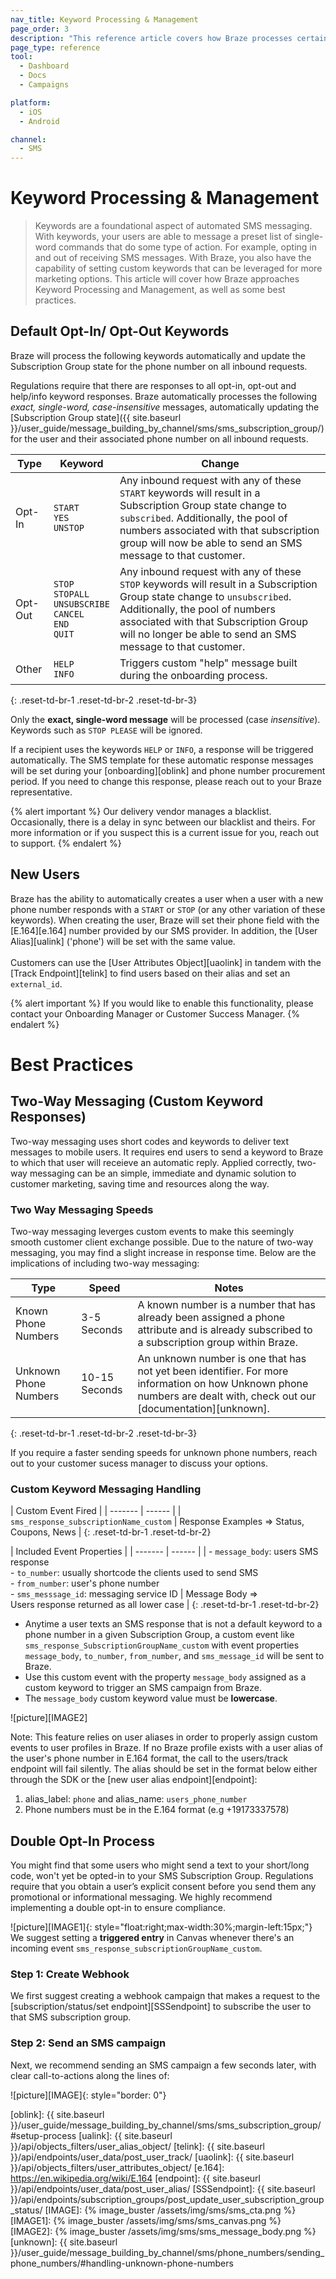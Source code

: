 ```yaml
---
nav_title: Keyword Processing & Management
page_order: 3
description: "This reference article covers how Braze processes certain keywords for SMS, as well as best practices."
page_type: reference
tool:
  - Dashboard
  - Docs
  - Campaigns

platform:
  - iOS
  - Android

channel:
  - SMS
---
```


# Keyword Processing & Management

> Keywords are a foundational aspect of automated SMS messaging. With keywords, your users are able to message a preset list of single-word commands that do some type of action. For example, opting in and out of receiving SMS messages. With Braze, you also have the capability of setting custom keywords that can be leveraged for more marketing options. This article will cover how Braze approaches Keyword Processing and Management, as well as some best practices.

## Default Opt-In/ Opt-Out Keywords

Braze will process the following keywords automatically and update the Subscription Group state for the phone number on all inbound requests.

Regulations require that there are responses to all opt-in, opt-out and help/info keyword responses. Braze automatically processes the following _exact, single-word, case-insensitive_ messages, automatically updating the [Subscription Group state]({{ site.baseurl }}/user_guide/message_building_by_channel/sms/sms_subscription_group/) for the user and their associated phone number on all inbound requests.

| Type | Keyword | Change |
|-|-------|---|
|Opt-In| `START`<br> `YES`<br> `UNSTOP` | Any inbound request with any of these `START` keywords will result in a Subscription Group state change to `subscribed`. Additionally, the pool of numbers associated with that subscription group will now be able to send an SMS message to that customer. |
|Opt-Out| `STOP`<br> `STOPALL`<br> `UNSUBSCRIBE`<br> `CANCEL`<br> `END`<br> `QUIT` | Any inbound request with any of these `STOP` keywords will result in a Subscription Group state change to `unsubscribed`. Additionally, the pool of numbers associated with that Subscription Group will no longer be able to send an SMS message to that customer. |
| Other | `HELP`<br> `INFO` | Triggers custom "help" message built during the onboarding process. |
{: .reset-td-br-1 .reset-td-br-2 .reset-td-br-3}

Only the __exact, single-word message__ will be processed (case _insensitive_). Keywords such as `STOP PLEASE` will be ignored.

If a recipient uses the keywords `HELP` or `INFO`, a response will be triggered automatically. The SMS template for these automatic response messages will be set during your [onboarding][oblink] and phone number procurement period. If you need to change this response, please reach out to your Braze representative.

{% alert important %}
Our delivery vendor manages a blacklist. Occasionally, there is a delay in sync between our blacklist and theirs. For more information or if you suspect this is a current issue for you, reach out to support.
{% endalert %}

## New Users

Braze has the ability to automatically creates a user when a user with a new phone number responds with a `START` or `STOP` (or any other variation of these keywords).  When creating the user, Braze will set their phone field with the [E.164][e.164] number provided by our SMS provider.  In addition, the [User Alias][ualink] ('phone') will be set with the same value.<br><br>Customers can use the [User Attributes Object][uaolink] in tandem with the [Track Endpoint][telink] to find users based on their alias and set an `external_id`.

{% alert important %}
If you would like to enable this functionality, please contact your Onboarding Manager or Customer Success Manager.
{% endalert %}

# Best Practices

## Two-Way Messaging (Custom Keyword Responses)

Two-way messaging uses short codes and keywords to deliver text messages to mobile users. It requires end users to send a keyword to Braze to which that user will receieve an automatic reply. Applied correctly, two-way messaging can be an simple, immediate and dynamic solution to customer marketing, saving time and resources along the way. 

### Two Way Messaging Speeds

Two-way messaging leverges custom events to make this seemingly smooth customer client exchange possible. Due to the nature of two-way messaging, you may find a slight increase in response time. Below are the implications of including two-way messaging:

| Type | Speed | Notes | 
| ----- | ----- | ---- | 
| Known Phone Numbers | 3-5 Seconds | A known number is a number that has already been assigned a phone attribute and is already subscribed to a subscription group within Braze.
| Unknown Phone Numbers |  10-15 Seconds | An unknown number is one that has not yet been identifier. For more information on how Unknown phone numbers are dealt with, check out our [documentation][unknown].|
{: .reset-td-br-1 .reset-td-br-2 .reset-td-br-3}

If you require a faster sending speeds for unknown phone numbers, reach out to your customer sucess manager to discuss your options.

### Custom Keyword Messaging Handling

| Custom Event Fired |
| ------- | ------ |
| `sms_response_subscriptionName_custom` | Response Examples => Status, Coupons, News |
{: .reset-td-br-1 .reset-td-br-2}

| Included Event Properties |
| ------- | ------ |
| - `message_body`: users SMS response<br>- `to_number`: usually shortcode the clients used to send SMS<br>- `from_number`: user's phone number<br>- `sms_messsage_id`: messaging service ID | Message Body => <br>Users response returned as all lower case |
{: .reset-td-br-1 .reset-td-br-2}

- Anytime a user texts an SMS response that is not a default keyword to a phone number in a given Subscription Group, a custom event like `sms_response_SubscriptionGroupName_custom` with event properties `message_body`, `to_number`, `from_number`, and `sms_message_id` will be sent to Braze. 
- Use this custom event with the property `message_body` assigned as a custom keyword to trigger an SMS campaign from Braze.
- The `message_body` custom keyword value must be __lowercase__.

![picture][IMAGE2]

Note: This feature relies on user aliases in order to properly assign custom events to user profiles in Braze. If no Braze profile exists with a user alias of the user's phone number in E.164 format, the call to the users/track endpoint will fail silently. The alias should be set in the format below either through the SDK or the [new user alias endpoint][endpoint]:
1. alias_label: `phone` and alias_name: `users_phone_number`
2. Phone numbers must be in the E.164 format (e.g +19173337578)

## Double Opt-In Process

You might find that some users who might send a text to your short/long code, won't yet be opted-in to your SMS Subscription Group. Regulations require that you obtain a user’s explicit consent before you send them any promotional or informational messaging. We highly recommend implementing a double opt-in to ensure compliance. 

![picture][IMAGE1]{: style="float:right;max-width:30%;margin-left:15px;"}
We suggest setting a __triggered entry__ in Canvas whenever there's an incoming event `sms_response_subscriptionGroupName_custom`.

### Step 1: Create Webhook

We first suggest creating a webhook campaign that makes a request to the [subscription/status/set endpoint][SSSendpoint] to subscribe the user to that SMS subscription group.

### Step 2: Send an SMS campaign
Next, we recommend sending an SMS campaign a few seconds later, with clear call-to-actions along the lines of:

![picture][IMAGE]{: style="border: 0"}

[oblink]: {{ site.baseurl }}/user_guide/message_building_by_channel/sms/sms_subscription_group/#setup-process
[ualink]: {{ site.baseurl }}/api/objects_filters/user_alias_object/
[telink]: {{ site.baseurl }}/api/endpoints/user_data/post_user_track/
[uaolink]: {{ site.baseurl }}/api/objects_filters/user_attributes_object/
[e.164]: https://en.wikipedia.org/wiki/E.164
[endpoint]: {{ site.baseurl }}/api/endpoints/user_data/post_user_alias/
[SSSendpoint]: {{ site.baseurl }}/api/endpoints/subscription_groups/post_update_user_subscription_group_status/
[IMAGE]: {% image_buster /assets/img/sms/sms_cta.png %}
[IMAGE1]: {% image_buster /assets/img/sms/sms_canvas.png %}
[IMAGE2]: {% image_buster /assets/img/sms/sms_message_body.png %}
[unknown]: {{ site.baseurl }}/user_guide/message_building_by_channel/sms/phone_numbers/sending_phone_numbers/#handling-unknown-phone-numbers




